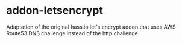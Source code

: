 # addon-letsencrypt

Adaptation of the original hass.io let's encrypt addon that uses AWS Route53 DNS challenge instead of the http challenge
